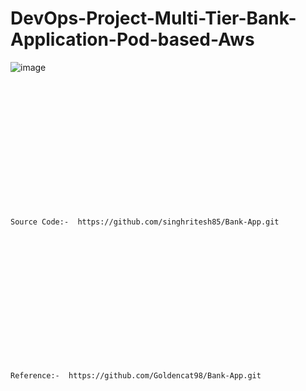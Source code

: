 # DevOps-Project-Multi-Tier-Bank-Application-Pod-based-Aws
![image](https://github.com/user-attachments/assets/d40c955c-36c3-4afb-bc70-8ac04bf61785)



<br><br/>
<br><br/>
<br><br/>
<br><br/>
<br><br/>
<br><br/>
```
Source Code:-  https://github.com/singhritesh85/Bank-App.git
```
<br><br/>
<br><br/>
<br><br/>
<br><br/>
<br><br/>
<br><br/>
```
Reference:-  https://github.com/Goldencat98/Bank-App.git
```
